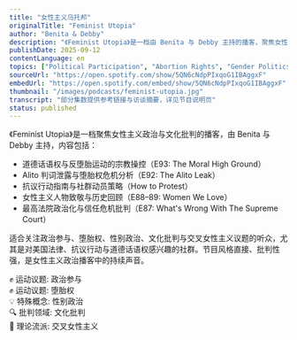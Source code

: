 ```yaml
---
title: "女性主义乌托邦"
originalTitle: "Feminist Utopia"
author: "Benita & Debby"
description: "《Feminist Utopia》是一档由 Benita 与 Debby 主持的播客，聚焦女性主义如何推动尊严、团结与社会正义。节目以美国政治事件为切入点，探讨堕胎权、最高法院政治化、抗议行动与道德话语权，强调跨性别、种族、阶级与宗教交叉性。风格直接、批判性强，适合关注当代美国女性主义政治的听众。"
publishDate: 2025-09-12
contentLanguage: en
topics: ["Political Participation", "Abortion Rights", "Gender Politics", "Cultural Critique", "Intersectional Feminism"]
sourceUrl: "https://open.spotify.com/show/5QN6cNdpPIxqoG1IBAggxF"
embedUrl: "https://open.spotify.com/embed/show/5QN6cNdpPIxqoG1IBAggxF"
thumbnail: "/images/podcasts/feminist-utopia.jpg"
transcript: "部分集数提供参考链接与访谈摘要，详见节目说明页"
status: published
---
```


《Feminist Utopia》是一档聚焦女性主义政治与文化批判的播客，由 Benita 与 Debby 主持，内容包括：

- 道德话语权与反堕胎运动的宗教操控（E93: The Moral High Ground）
- Alito 判词泄露与堕胎权危机分析（E92: The Alito Leak）
- 抗议行动指南与社群动员策略（How to Protest）
- 女性主义人物致敬与历史回顾（E88–89: Women We Love）
- 最高法院政治化与信任危机批判（E87: What's Wrong With The Supreme Court）

适合关注政治参与、堕胎权、性别政治、文化批判与交叉女性主义议题的听众，尤其是对美国法律、抗议行动与道德话语权感兴趣的社群。节目风格直接、批判性强，是女性主义政治播客中的持续声音。

✊ 运动议题: 政治参与  
✊ 运动议题: 堕胎权  
💡 特殊概念: 性别政治  
🔍 批判领域: 文化批判  
🧩 理论流派: 交叉女性主义
